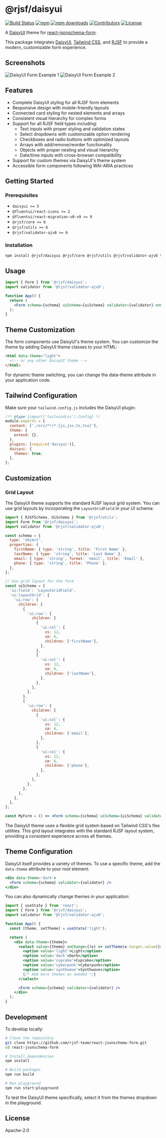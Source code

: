 # @rjsf/daisyui

[![Build Status][build-shield]][build-url]
[![npm][npm-shield]][npm-url]
[![npm downloads][npm-dl-shield]][npm-dl-url]
[![Contributors][contributors-shield]][contributors-url]
[![License][license-shield]][license-url]

A [DaisyUI](https://daisyui.com/) theme for [react-jsonschema-form](https://github.com/rjsf-team/react-jsonschema-form/).

This package integrates [DaisyUI](https://daisyui.com/), [Tailwind CSS](https://tailwindcss.com/), and [RJSF](https://github.com/rjsf-team/react-jsonschema-form/) to provide a modern, customizable form experience.

## Screenshots

![DaisyUI Form Example 1](daisy-screenshot1.png)
![DaisyUI Form Example 2](daisy-screenshot2.png)

## Features

- Complete DaisyUI styling for all RJSF form elements
- Responsive design with mobile-friendly layouts
- Connected card styling for nested elements and arrays
- Consistent visual hierarchy for complex forms
- Support for all RJSF field types including:
  - Text inputs with proper styling and validation states
  - Select dropdowns with customizable option rendering
  - Checkboxes and radio buttons with optimized layouts
  - Arrays with add/remove/reorder functionality
  - Objects with proper nesting and visual hierarchy
  - Date/time inputs with cross-browser compatibility
- Support for custom themes via DaisyUI's theme system
- Accessible form components following WAI-ARIA practices

## Getting Started

### Prerequisites

- `daisyui >= 5`
- `@fluentui/react-icons >= 2`
- `@fluentui/react-migration-v0-v9 >= 9`
- `@rjsf/core >= 6`
- `@rjsf/utils >= 6`
- `@rjsf/validator-ajv8 >= 6`

### Installation

```bash
npm install @rjsf/daisyui @rjsf/core @rjsf/utils @rjsf/validator-ajv8 tailwindcss daisyui
```

## Usage

```jsx
import { Form } from '@rjsf/daisyui';
import validator from '@rjsf/validator-ajv8';

function App() {
  return (
    <Form schema={schema} uiSchema={uiSchema} validator={validator} onChange={console.log} onSubmit={console.log} />
  );
}
```

## Theme Customization

The form components use DaisyUI's theme system. You can customize the theme by adding DaisyUI theme classes to your HTML:

```html
<html data-theme="light">
  <!-- or any other DaisyUI theme -->
</html>
```

For dynamic theme switching, you can change the data-theme attribute in your application code.

## Tailwind Configuration

Make sure your `tailwind.config.js` includes the DaisyUI plugin:

```js
/** @type {import('tailwindcss').Config} */
module.exports = {
  content: ['./src/**/*.{js,jsx,ts,tsx}'],
  theme: {
    extend: {},
  },
  plugins: [require('daisyui')],
  daisyui: {
    themes: true,
  },
};
```

## Customization

### Grid Layout

The DaisyUI theme supports the standard RJSF layout grid system. You can use grid layouts by incorporating the `LayoutGridField` in your UI schema:

```jsx
import { RJSFSchema, UiSchema } from '@rjsf/utils';
import Form from '@rjsf/daisyui';
import validator from '@rjsf/validator-ajv8';

const schema = {
  type: 'object',
  properties: {
    firstName: { type: 'string', title: 'First Name' },
    lastName: { type: 'string', title: 'Last Name' },
    email: { type: 'string', format: 'email', title: 'Email' },
    phone: { type: 'string', title: 'Phone' },
  },
};

// Use grid layout for the form
const uiSchema = {
  'ui:field': 'LayoutGridField',
  'ui:layoutGrid': {
    'ui:row': {
      children: [
        {
          'ui:row': {
            children: [
              {
                'ui:col': {
                  xs: 12,
                  sm: 6,
                  children: ['firstName'],
                },
              },
              {
                'ui:col': {
                  xs: 12,
                  sm: 6,
                  children: ['lastName'],
                },
              },
            ],
          },
        },
        {
          'ui:row': {
            children: [
              {
                'ui:col': {
                  xs: 12,
                  sm: 6,
                  children: ['email'],
                },
              },
              {
                'ui:col': {
                  xs: 12,
                  sm: 6,
                  children: ['phone'],
                },
              },
            ],
          },
        },
      ],
    },
  },
};

const MyForm = () => <Form schema={schema} uiSchema={uiSchema} validator={validator} />;
```

The DaisyUI theme uses a flexible grid system based on Tailwind CSS's flex utilities. This grid layout integrates with the standard RJSF layout system, providing a consistent experience across all themes.

## Theme Configuration

DaisyUI itself provides a variety of themes. To use a specific theme, add the `data-theme` attribute to your root element:

```jsx
<div data-theme='dark'>
  <Form schema={schema} validator={validator} />
</div>
```

You can also dynamically change themes in your application:

```jsx
import { useState } from 'react';
import { Form } from '@rjsf/daisyui';
import validator from '@rjsf/validator-ajv8';

function App() {
  const [theme, setTheme] = useState('light');

  return (
    <div data-theme={theme}>
      <select value={theme} onChange={(e) => setTheme(e.target.value)}>
        <option value='light'>Light</option>
        <option value='dark'>Dark</option>
        <option value='cupcake'>Cupcake</option>
        <option value='cyberpunk'>Cyberpunk</option>
        <option value='synthwave'>Synthwave</option>
        {/* Add more themes as needed */}
      </select>

      <Form schema={schema} validator={validator} />
    </div>
  );
}
```

## Development

To develop locally:

```bash
# Clone the repository
git clone https://github.com/rjsf-team/react-jsonschema-form.git
cd react-jsonschema-form

# Install dependencies
npm install

# Build packages
npm run build

# Run playground
npm run start:playground
```

To test the DaisyUI theme specifically, select it from the themes dropdown in the playground.

## License

Apache-2.0

[build-shield]: https://github.com/rjsf-team/react-jsonschema-form/workflows/CI/badge.svg
[build-url]: https://github.com/rjsf-team/react-jsonschema-form/actions
[npm-shield]: https://img.shields.io/npm/v/@rjsf/daisyui/latest.svg?style=flat-square
[npm-url]: https://www.npmjs.com/package/@rjsf/daisyui
[npm-dl-shield]: https://img.shields.io/npm/dm/@rjsf/daisyui.svg?style=flat-square
[npm-dl-url]: https://www.npmjs.com/package/@rjsf/daisyui
[contributors-shield]: https://img.shields.io/github/contributors/rjsf-team/react-jsonschema-form.svg?style=flat-square
[contributors-url]: https://github.com/rjsf-team/react-jsonschema-form/graphs/contributors
[license-shield]: https://img.shields.io/badge/license-Apache%202.0-blue.svg?style=flat-square
[license-url]: https://github.com/rjsf-team/react-jsonschema-form/blob/main/LICENSE
